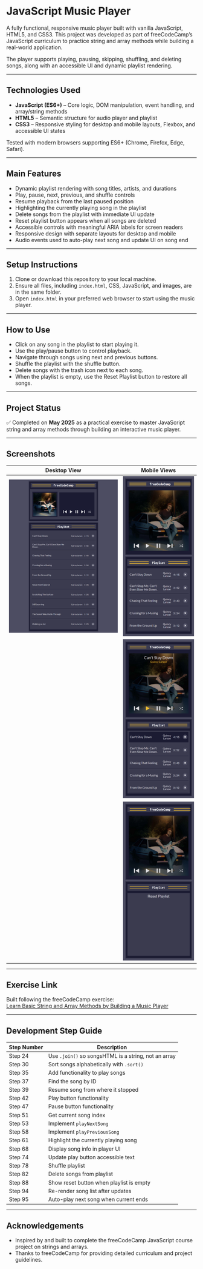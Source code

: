 # JavaScript Music Player

A fully functional, responsive music player built with vanilla JavaScript, HTML5, and CSS3. This project was developed as part of freeCodeCamp’s JavaScript curriculum to practice string and array methods while building a real-world application.

The player supports playing, pausing, skipping, shuffling, and deleting songs, along with an accessible UI and dynamic playlist rendering.

---

## Technologies Used

- **JavaScript (ES6+)** – Core logic, DOM manipulation, event handling, and array/string methods  
- **HTML5** – Semantic structure for audio player and playlist  
- **CSS3** – Responsive styling for desktop and mobile layouts, Flexbox, and accessible UI states  

Tested with modern browsers supporting ES6+ (Chrome, Firefox, Edge, Safari).

---

## Main Features

- Dynamic playlist rendering with song titles, artists, and durations  
- Play, pause, next, previous, and shuffle controls  
- Resume playback from the last paused position  
- Highlighting the currently playing song in the playlist  
- Delete songs from the playlist with immediate UI update  
- Reset playlist button appears when all songs are deleted  
- Accessible controls with meaningful ARIA labels for screen readers  
- Responsive design with separate layouts for desktop and mobile  
- Audio events used to auto-play next song and update UI on song end  

---

## Setup Instructions

1. Clone or download this repository to your local machine.  
2. Ensure all files, including `index.html`, CSS, JavaScript, and images, are in the same folder.  
3. Open `index.html` in your preferred web browser to start using the music player.

---

## How to Use

- Click on any song in the playlist to start playing it.  
- Use the play/pause button to control playback.  
- Navigate through songs using next and previous buttons.  
- Shuffle the playlist with the shuffle button.  
- Delete songs with the trash icon next to each song.  
- When the playlist is empty, use the Reset Playlist button to restore all songs.  

---

## Project Status

✅ Completed on **May 2025** as a practical exercise to master JavaScript string and array methods through building an interactive music player.

---

## Screenshots

| Desktop View                                  | Mobile Views                                           |
|-----------------------------------------------|-------------------------------------------------------|
| ![Wide Player](img/scsh-01-Player-Wide.png)  | ![Song List](img/scsh-02-Player-Mobile.png)           |
|                                               | ![Playing Song](img/scsh-03-Playing-Song.png)         |
|                                               | ![Reset Playlist](img/scsh-04-Reset-Song-List.png)    |


---

## Exercise Link

Built following the freeCodeCamp exercise:  
[Learn Basic String and Array Methods by Building a Music Player](https://www.freecodecamp.org/learn/javascript-algorithms-and-data-structures-v8/learn-basic-string-and-array-methods-by-building-a-music-player/)

---

## Development Step Guide

| Step Number | Description                                  |
|-------------|----------------------------------------------|
| Step 24     | Use `.join()` so songsHTML is a string, not an array |
| Step 30     | Sort songs alphabetically with `.sort()`     |
| Step 35     | Add functionality to play songs               |
| Step 37     | Find the song by ID                            |
| Step 39     | Resume song from where it stopped             |
| Step 42     | Play button functionality                      |
| Step 47     | Pause button functionality                     |
| Step 51     | Get current song index                         |
| Step 53     | Implement `playNextSong`                       |
| Step 58     | Implement `playPreviousSong`                   |
| Step 61     | Highlight the currently playing song          |
| Step 68     | Display song info in player UI                  |
| Step 74     | Update play button accessible text             |
| Step 78     | Shuffle playlist                               |
| Step 82     | Delete songs from playlist                      |
| Step 88     | Show reset button when playlist is empty       |
| Step 94     | Re-render song list after updates               |
| Step 95     | Auto-play next song when current ends          |

---

## Acknowledgements

- Inspired by and built to complete the freeCodeCamp JavaScript course project on strings and arrays.  
- Thanks to freeCodeCamp for providing detailed curriculum and project guidelines.
